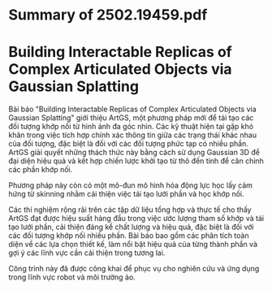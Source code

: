 # Summary of 2502.19459.pdf

# Building Interactable Replicas of Complex Articulated Objects via Gaussian Splatting

Bài báo "Building Interactable Replicas of Complex Articulated Objects via Gaussian Splatting" giới thiệu ArtGS, một phương pháp mới để tái tạo các đối tượng khớp nối từ hình ảnh đa góc nhìn. Các kỹ thuật hiện tại gặp khó khăn trong việc tích hợp chính xác thông tin giữa các trạng thái khác nhau của đối tượng, đặc biệt là đối với các đối tượng phức tạp có nhiều phần. ArtGS giải quyết những thách thức này bằng cách sử dụng Gaussian 3D để đại diện hiệu quả và kết hợp chiến lược khởi tạo từ thô đến tinh để căn chỉnh các phần khớp nối.

Phương pháp này còn có một mô-đun mô hình hóa động lực học lấy cảm hứng từ skinning nhằm cải thiện việc tái tạo lưới phần và học khớp nối. 

Các thí nghiệm rộng rãi trên các tập dữ liệu tổng hợp và thực tế cho thấy ArtGS đạt được hiệu suất hàng đầu trong việc ước lượng tham số khớp và tái tạo lưới phần, cải thiện đáng kể chất lượng và hiệu quả, đặc biệt là đối với các đối tượng khớp nối nhiều phần. Bài báo bao gồm các phân tích toàn diện về các lựa chọn thiết kế, làm nổi bật hiệu quả của từng thành phần và gợi ý các lĩnh vực cần cải thiện trong tương lai. 

Công trình này đã được công khai để phục vụ cho nghiên cứu và ứng dụng trong lĩnh vực robot và môi trường ảo.
